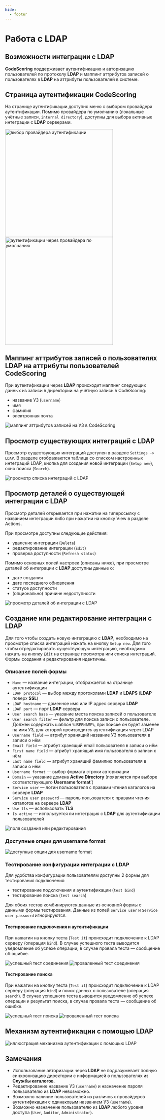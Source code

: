 ```yaml
---
hide:
  - footer
---
```

# Работа с LDAP

## Возможности интеграции с LDAP
**CodeScoring** поддерживает аутентификацию и авторизацию пользователей по протоколу **LDAP** и маппинг аттрибутов
записей о пользователях в **LDAP** на аттрибуты пользователей в системе.

## Страница аутентификации CodeScoring
На странице аутентификации доступно меню с выбором провайдера аутентификации. Помимо провайдера по умолчанию (локальные
учётные записи, `internal directory`), доступны для выбора активные интеграции с **LDAP** серверами.

<p float="left">
  <img src="/assets/img/ldap/login-2.png" alt="выбор провайдера аутентификации" width="350" />
  <img src="/assets/img/ldap/login-1.png" alt="аутентификации через провайдера по умолчанию" width="350" /> 
</p>

## Маппинг аттрибутов записей о пользователях LDAP на аттрибуты пользователей CodeScoring
При аутентификации через **LDAP** происходит маппинг следующих данных из записи в директории на учётную запись в CodeScoring:

* название УЗ (`username`)
* имя
* фамилия
* электронная почта

![маппинг аттрибутов записей на УЗ в CodeScoring](/assets/img/ldap/user_field_mapping.png)

## Просмотр существующих интеграций с LDAP
Просмотр существующих интеграций доступен в разделе `Settings -> LDAP`. В разделе отображаются таблица со списком
настроенных интеграций LDAP, кнопка для создания новой интеграции (`Setup new`), окно поиска (`Search`).

![просмотр списка интеграций с LDAP](/assets/img/ldap/list.png)

## Просмотр деталей о существующей интеграции с LDAP
Просмотр деталей открывается при нажатии на гиперссылку с названием интеграции
либо при нажатии на кнопку View в разделе Actions.

При просмотре доступны следующие действия:

* удаление интеграции (`Delete`)
* редактирование интеграции (`Edit`)
* проверка доступности (`Refresh status`)

Помимо основных полей настроек (описаны ниже), при просмотре деталей об интеграции с **LDAP** доступны данные о:

* дате создания
* дате последнего обновления
* статусе доступности
* (опционально) причине недоступности

![просмотр деталей об интеграции с LDAP](/assets/img/ldap/view.png)

## Создание или редактирование интеграции с LDAP
Для того чтобы создать новую интеграцию с **LDAP**, необходимо на просмотре списка интеграций нажать на кнопку `Setup new`.
Для того чтобы отредактировать существующую интеграцию, необходимо нажать на кнопку `Edit` на странице
просмотра или списка интеграций. 
Формы создания и редактирования идентичны.

### Описание полей формы
- `Name` — название интеграции, отображается на странице аутентификации
- `LDAP protocol` — выбор между протоколами **LDAP** и **LDAPS** (**LDAP** поверх **SSL**)
- `LDAP hostname` — доменное имя или IP адрес сервера **LDAP**
- `LDAP port` — порт **LDAP** сервера
- `User search base` — указание места поиска записей о пользователе
- `User search filter` — фильтр для поиска записи о пользователе. Должен содержать шаблон `%USERNAME%`, при поиске он 
будет заменён на имя УЗ, для которой производится аутентификация через LDAP
- `Username field` — атрибут хранящий название УЗ пользователя в записи о нём
- `Email field` — атрибут хранящий email пользователя в записи о нём
- `First name field` — атрибут хранящий имя пользователя в записи о нём
- `Last name field` — атрибут хранящий фамилию пользователя в записи о нём
- `Username format` — выбор формата строки авторизации
- `Domain` — указание домена **Active Directory** (появляется при выборе соответствующего **Username format**`)
- `Service user` — логин пользователя с правами чтения каталогов на сервере **LDAP**
- `Service user password` — пароль пользователя с правами чтения каталогов на сервере **LDAP**
- `Use tls` — использовать **TLS**
- `Is active` — используется ли интеграция с **LDAP** для аутентификации пользователей

![поля создания или редактирования](/assets/img/ldap/edit_or_create.png)

### Доступные опции для username format
![доступные опции для username format](/assets/img/ldap/username_format.png) 

### Тестирование конфигурации интеграции с LDAP
Для удобства конфигурации пользователям доступны 2 формы для тестирования подключения:

* тестирование подключения и аутентификации (`test bind`)
* тестирование поиска (`test search`)

Для обоих тестов комбинируются данные из основной формы с данными формы тестирования. Данные из полей `Service user` и 
`Service user password` игнорируются.

#### Тестирование подключения и аутентификации
При нажатии на кнопку теста (`Test it`) происходит подключение к LDAP серверу (операция `bind`). В случае успешного
теста выводится уведомление об успехе операции, в случае провала теста — сообщение об ошибке.

![успешный тест соединения](/assets/img/ldap/test_bind_success.png)
![проваленный тест соединения](/assets/img/ldap/test_bind_fail.png) 

#### Тестирование поиска
При нажатии на кнопку теста (`Test it`) происходит подключение к LDAP серверу (операция `bind`) и поиск данных о 
пользователе (операция `search`). В случае успешного теста выводится уведомление об успехе операции и результат поиска, 
в случае провала теста — сообщение об ошибке.

![успешный тест поиска](/assets/img/ldap/test_search_success.png)
![проваленный тест поиска](/assets/img/ldap/test_search_fail.png) 

## Механизм аутентификации с помощью LDAP
![иллюстрация механизма аутентификации с помощью LDAP](/assets/img/ldap/auth_swimlane.png) 


## Замечания
- Использование авторизации через **LDAP** не подразумевает полную синхронизацию директории с информацией о пользователях из **Службы каталогов**.
- Редактирование название УЗ (`username`) и назначение пароля пользователю из **LDAP** невозможно.
- Возможно наличие пользователей из различных провайдеров аутентификации с одинаковым названием УЗ (`username`).
- Возможно назначение пользователю из **LDAP** любого уровня доступа (`User`, `Auditor`, `Administrator`).
